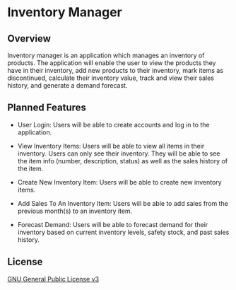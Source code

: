 # Inventory Manager

## Overview
Inventory manager is an application which manages an inventory of products. The application will enable the user 
to view the products they have in their inventory, add new products to their inventory, mark items as discontinued, calculate their 
inventory value, track and view their sales history, and generate a demand forecast.

## Planned Features
- User Login: Users will be able to create accounts and log in to the application.

- View Inventory Items: Users will be able to view all items in their inventory. Users can only see their inventory. They will be able to 
see the item info (number, description, status) as well as the sales history of the item. 

- Create New Inventory Item: Users will be able to create new inventory items.

- Add Sales To An Inventory Item: Users will be able to add sales from the previous month(s) to an inventory item.

- Forecast Demand: Users will be able to forecast demand for their inventory based on current inventory levels, safety stock, and past sales history.

## License
[GNU General Public License v3](LICENSE)
